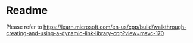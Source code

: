 # Readme

Please refer to https://learn.microsoft.com/en-us/cpp/build/walkthrough-creating-and-using-a-dynamic-link-library-cpp?view=msvc-170
